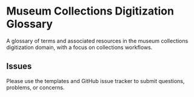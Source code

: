 # Museum Collections Digitization Glossary
A glossary of terms and associated resources in the museum collections digitization domain, with a focus on collections workflows.

## Issues
Please use the templates and GitHub issue tracker to submit questions, problems, or concerns.
